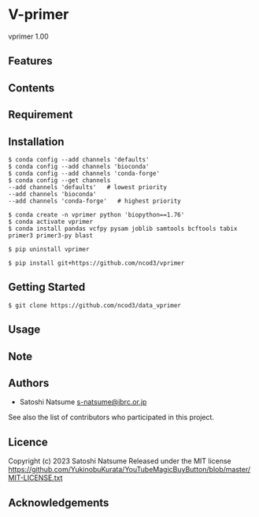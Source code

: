 # V-primer

vprimer 1.00

## Features

## Contents

## Requirement

## Installation

~~~
$ conda config --add channels 'defaults'
$ conda config --add channels 'bioconda'
$ conda config --add channels 'conda-forge'
$ conda config --get channels
--add channels 'defaults'   # lowest priority
--add channels 'bioconda'
--add channels 'conda-forge'   # highest priority
~~~

~~~
$ conda create -n vprimer python 'biopython==1.76'
$ conda activate vprimer
$ conda install pandas vcfpy pysam joblib samtools bcftools tabix primer3 primer3-py blast
~~~

~~~
$ pip uninstall vprimer
~~~

~~~
$ pip install git+https://github.com/ncod3/vprimer
~~~

## Getting Started

~~~
$ git clone https://github.com/ncod3/data_vprimer
~~~

## Usage

## Note

## Authors
- Satoshi Natsume s-natsume@ibrc.or.jp

See also the list of contributors who participated in this project.

## Licence

Copyright (c) 2023 Satoshi Natsume
Released under the MIT license
https://github.com/YukinobuKurata/YouTubeMagicBuyButton/blob/master/MIT-LICENSE.txt

## Acknowledgements

